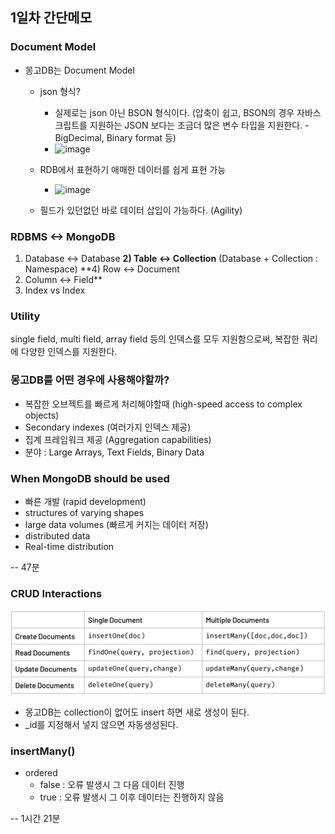## 1일차 간단메모

### Document Model
- 몽고DB는 Document Model
  - json 형식?
    - 실제로는 json 아닌 BSON 형식이다. (압축이 쉽고, BSON의 경우 자바스크립트를 지원하는 JSON 보다는 조금더 많은 변수 타입을 지원한다. - BigDecimal, Binary format 등)
    - <img width="400" alt="image" src="https://github.com/seohaebada/2023/assets/87924260/0a322cc7-0412-4a70-9601-5fe54e4ad189">

  - RDB에서 표현하기 애매한 데이터를 쉽게 표현 가능 
    - <img width="400" alt="image" src="https://github.com/seohaebada/2023/assets/87924260/7ee362c5-e9ac-4f68-adf1-2648bbcdc42f">
  - 필드가 있던없던 바로 데이터 삽입이 가능하다. (Agility)

### RDBMS <-> MongoDB
1) Database <-> Database
**2) Table <-> Collection**
(Database + Collection : Namespace)
**4) Row <-> Document
5) Column <-> Field**
6) Index vs Index

### Utility
single field, multi field, array field 등의 인덱스를 모두 지원함으로써,
복잡한 쿼리에 다양한 인덱스를 지원한다.

### 몽고DB를 어떤 경우에 사용해야할까?
- 복잡한 오브젝트를 빠르게 처리해야할때 (high-speed access to complex objects)
- Secondary indexes (여러가지 인덱스 제공)
- 집계 프레임워크 제공 (Aggregation capabilities)
- 분야 : Large Arrays, Text Fields, Binary Data

### When MongoDB should be used
- 빠른 개발 (rapid development)
- structures of varying shapes
- large data volumes (빠르게 커지는 데이터 저장)
- distributed data 
- Real-time distribution 

-- 47분

### CRUD Interactions
![img.png](../image/day1-1/img.png)

- 몽고DB는 collection이 없어도 insert 하면 새로 생성이 된다.
- _id를 지정해서 넣지 않으면 자동생성된다. 

### insertMany()
- ordered
  - false : 오류 발생시 그 다음 데이터 진행
  - true : 오류 발생시 그 이후 데이터는 진행하지 않음 

-- 1시간 21분